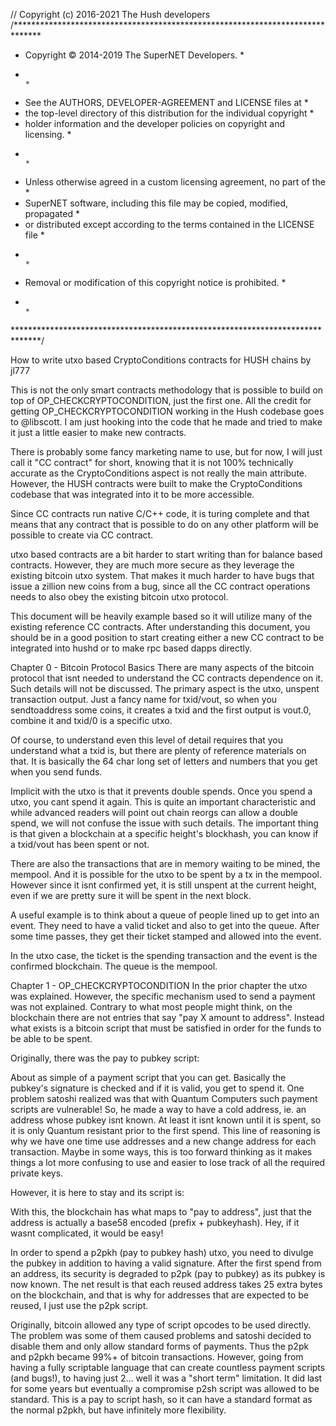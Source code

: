 // Copyright (c) 2016-2021 The Hush developers
/******************************************************************************
 * Copyright © 2014-2019 The SuperNET Developers.                             *
 *                                                                            *
 * See the AUTHORS, DEVELOPER-AGREEMENT and LICENSE files at                  *
 * the top-level directory of this distribution for the individual copyright  *
 * holder information and the developer policies on copyright and licensing.  *
 *                                                                            *
 * Unless otherwise agreed in a custom licensing agreement, no part of the    *
 * SuperNET software, including this file may be copied, modified, propagated *
 * or distributed except according to the terms contained in the LICENSE file *
 *                                                                            *
 * Removal or modification of this copyright notice is prohibited.            *
 *                                                                            *
 ******************************************************************************/

How to write utxo based CryptoConditions contracts for HUSH chains
by jl777

This is not the only smart contracts methodology that is possible to build on top of OP_CHECKCRYPTOCONDITION, just the first one. All the credit for getting OP_CHECKCRYPTOCONDITION working in the Hush codebase goes to @libscott. I am just hooking into the code that he made and tried to make it just a little easier to make new contracts.

There is probably some fancy marketing name to use, but for now, I will just call it "CC contract" for short, knowing that it is not 100% technically accurate as the CryptoConditions aspect is not really the main attribute. However, the HUSH contracts were built to make the CryptoConditions codebase that was integrated into it to be more accessible.

Since CC contracts run native C/C++ code, it is turing complete and that means that any contract that is possible to do on any other platform will be possible to create via CC contract.

utxo based contracts are a bit harder to start writing than for balance based contracts. However, they are much more secure as they leverage the existing bitcoin utxo system. That makes it much harder to have bugs that issue a zillion new coins from a bug, since all the CC contract operations needs to also obey the existing bitcoin utxo protocol.

This document will be heavily example based so it will utilize many of the existing reference CC contracts. After understanding this document, you should be in a good position to start creating either a new CC contract to be integrated into hushd or to make rpc based dapps directly.

Chapter 0 - Bitcoin Protocol Basics
There are many aspects of the bitcoin protocol that isnt needed to understand the CC contracts dependence on it. Such details will not be discussed. The primary aspect is the utxo, unspent transaction output. Just a fancy name for txid/vout, so when you sendtoaddress some coins, it creates a txid and the first output is vout.0, combine it and txid/0 is a specific utxo.

Of course, to understand even this level of detail requires that you understand what a txid is, but there are plenty of reference materials on that. It is basically the 64 char long set of letters and numbers that you get when you send funds.

Implicit with the utxo is that it prevents double spends. Once you spend a utxo, you cant spend it again. This is quite an important characteristic and while advanced readers will point out chain reorgs can allow a double spend, we will not confuse the issue with such details. The important thing is that given a blockchain at a specific height's blockhash, you can know if a txid/vout has been spent or not.

There are also the transactions that are in memory waiting to be mined, the mempool. And it is possible for the utxo to be spent by a tx in the mempool. However since it isnt confirmed yet, it is still unspent at the current height, even if we are pretty sure it will be spent in the next block.

A useful example is to think about a queue of people lined up to get into an event. They need to have a valid ticket and also to get into the queue. After some time passes, they get their ticket stamped and allowed into the event.

In the utxo case, the ticket is the spending transaction and the event is the confirmed blockchain. The queue is the mempool.


Chapter 1 - OP_CHECKCRYPTOCONDITION
In the prior chapter the utxo was explained. However, the specific mechanism used to send a payment was not explained. Contrary to what most people might think, on the blockchain there are not entries that say "pay X amount to address". Instead what exists is a bitcoin script that must be satisfied in order for the funds to be able to be spent.

Originally, there was the pay to pubkey script:
<pubkey> <checksig>

About as simple of a payment script that you can get. Basically the pubkey's signature is checked and if it is valid, you get to spend it. One problem satoshi realized was that with Quantum Computers such payment scripts are vulnerable! So, he made a way to have a cold address, ie. an address whose pubkey isnt known. At least it isnt known until it is spent, so it is only Quantum resistant prior to the first spend. This line of reasoning is why we have one time use addresses and a new change address for each transaction. Maybe in some ways, this is too forward thinking as it makes things a lot more confusing to use and easier to lose track of all the required private keys.

However, it is here to stay and its script is:
<hash the pubkey> <pubkey> <verify hash matches> <checksig>

With this, the blockchain has what maps to "pay to address", just that the address is actually a base58 encoded (prefix + pubkeyhash). Hey, if it wasnt complicated, it would be easy!

In order to spend a p2pkh (pay to pubkey hash) utxo, you need to divulge the pubkey in addition to having a valid signature. After the first spend from an address, its security is degraded to p2pk (pay to pubkey) as its pubkey is now known. The net result is that each reused address takes 25 extra bytes on the blockchain, and that is why for addresses that are expected to be reused, I just use the p2pk script.

Originally, bitcoin allowed any type of script opcodes to be used directly. The problem was some of them caused problems and satoshi decided to disable them and only allow standard forms of payments. Thus the p2pk and p2pkh became 99%+ of bitcoin transactions. However, going from having a fully scriptable language that can create countless payment scripts (and bugs!), to having just 2... well it was a "short term" limitation. It did last for some years but eventually a compromise p2sh script was allowed to be standard. This is a pay to script hash, so it can have a standard format as the normal p2pkh, but have infinitely more flexibility.

<hash the script> <script> <verify hash matches>

Wait, something is wrong! If it was just that, then anybody that found out what the required script (called redeemscript) was, they could just spend it. I forgot to say that the redeemscript is then used to determine if the payment can be spent or not. So you can have a normal p2pk or p2pkh redeemscript inside a p2sh script.

OK, I know that just got really confusing. Let us have a more clear example:

redeemscript <- pay to pubkey
p2sh becomes the hash of the redeem script + the compares

So to spend it, you need to divulge the redeemscript, which in turn requires you to divulge the pubkey. Put it all together and the p2sh mechanism verifies you not only had the correct redeemscript by comparing its hash, but that when the redeemscript is run, it is satisfied. In this case, that the pubkey's signature was valid.

If you are still following, there is some good news! OP_CHECKCRYPTOCONDITION scripts are actually simpler than p2sh scripts in some sense as there isnt this extra level of script inside a scripthash. @libscott implemented the addition of OP_CHECKCRYPTOCONDITION to the set of bitcoin opcodes and what it does is makes sure that a CryptoConditions script is properly signed.

Which gets us to the CryptoConditions specification, which is a monster of a IETF (Internet standards) draft and has hundred(s) of pages of specification. I am sure you are happy to know that you dont really need to know about it much at all! Just know that you can create all sorts of cryptoconditions and its binary encoding can be used in a bitcoin utxo. If the standard CC contracts dont have the power you need, it is always possible to expand on it. So far, most all the CC contracts only need the power of a 1of1 CC script, which is 1 signature combined with custom constraints. The realtime payment channels CC is the only one of the reference CC contracts so far that didnt fit into this model, it needed a 1of2 CC script.

The best part is that all these opcode level things are not needed at all. I just wanted to explain it for those that need to know all the details of everything.

Chapter 2 - CC contract basics
Each CC contract has an eval code, this is just an arbitrary number that is associated with a specific CC contract. The details about a specific CC contract are all determined by the validation logic, that is ultimately what implements a CC contract.

However, unlike the normal bitcoin payments, where it is validated with only information in the transaction, a CC contract has the power to do pretty much anything. It has full access to the blockchain and even the mempool, though using mempool information is inherently more risky and needs to be done carefully or for exclusions, rather than inclusions.

However, this is the CC contract basics chapter, so let us ignore mempool issues and deal with just the basics. Fundamentally there is no structure for OP_CHECKCRYPTOCONDITION serialized scripts, but if you are like me, you want to avoid having to read and understand a 1000 page IETF standard. What we really want to do is have a logical way to make a new contract and have it be able to be coded and debugged in an efficient way.

That means to just follow a known working template and only changing the things where the existing templates are not sufficient, ie. the core differentiator of your CC contract.

In the hush3/src/cc/eval.h file all the eval codes are defined, currently:

#define FOREACH_EVAL(EVAL)             \
EVAL(EVAL_IMPORTPAYOUT, 0xe1)  \
EVAL(EVAL_IMPORTCOIN,   0xe2)  \
EVAL(EVAL_ASSETS,   0xe3)  \
EVAL(EVAL_FAUCET, 0xe4) \
EVAL(EVAL_REWARDS, 0xe5) \
EVAL(EVAL_DICE, 0xe6) \
EVAL(EVAL_FSM, 0xe7) \
EVAL(EVAL_AUCTION, 0xe8) \
EVAL(EVAL_LOTTO, 0xe9) \
EVAL(EVAL_HEIR, 0xea) \
EVAL(EVAL_CHANNELS, 0xeb) \
EVAL(EVAL_ORACLES, 0xec) \
EVAL(EVAL_PRICES, 0xed) \
EVAL(EVAL_PEGS, 0xee) \
EVAL(EVAL_TRIGGERS, 0xef) \
EVAL(EVAL_PAYMENTS, 0xf0) \
EVAL(EVAL_GATEWAYS, 0xf1)

Ultimately, we will probably end up with all 256 eval codes used, for now there is plenty of room. I imagined that similar to my coins repo, we can end up with a much larger than 256 number of CC contracts and you select the 256 that you want active for your blockchain. That does mean any specific chain will be limited to "only" having 256 contracts. Since there seems to be so few actually useful contracts so far, this limit seems to be sufficient. I am told that the evalcode can be of any length, but the current CC contracts assumes it is one byte.

The simplest CC script would be one that requires a signature from a pubkey along with a CC validation. This is the equivalent of the pay to pubkey bitcoin script and is what most of the initial CC contracts use. Only the channels one needed more than this and it will be explained in its chapter.

We end up with CC scripts of the form (evalcode) + (pubkey) + (other stuff), dont worry about the other stuff, it is automatically handled with some handy internal functions. The important thing to note is that each CC contract of this form needs a single pubkey and eval code and from that we get the CC script. Using the standard bitcoin's "hash and make an address from it" method, this means that the same pubkey will generate a different address for each different CC contract!

This is an important point, so I will say it in a different way. In bitcoin there used to be uncompressed pubkeys which had both the right and left half combined, into a giant 64 byte pubkey. But since you can derive one from the other, compressed pubkeys became the standard, that is why you have bitcoin pubkeys of 33 bytes instead of 65 bytes. There is a 02, 03 or 04 prefix, to mean odd or even or big pubkey. This means there are two different pubkeys for each privkey, the compressed and uncompressed. And in fact you can have two different bitcoin protocol addresses that are spendable by the same privkey. If you use some paper wallet generators, you might have noticed this.

CC contracts are like that, where each pubkey gets a different address for each evalcode. It is the same pubkey, just different address due to the actual script having a different evalcode, it ends up with a different hash and thus a different address. Now funds send to a specific CC address is only accessible by that CC contract and must follow the rules of that contract.

I also added another very useful feature where the convention is for each CC contract to have a special address that is known to all, including its private key. Before you panic about publishing the private key, remember that to spend a CC output, you need to properly sign it AND satisfy all the rules. By everyone having the privkey for the CC contract, everybody can do the "properly sign" part, but they still need to follow the rest of the rules.

From a user's perspective, there is the global CC address for a CC contract and some contracts also use the user pubkey's CC address. Having a pair of new addresses for each contract can get a bit confusing at first, but eventually we will get easy to use GUI that will make it all easy to use.


Chapter 3 - CC vins and vouts
You might want to review the bitcoin basics and other materials to refresh about how bitcoin outputs become inputs. It is a bit complicated, but ultimately it is about one specific amount of coins that are spent, once spent it is combined with the other coins that are also spent in that transaction and then various outputs are created.

vin0 + vin1 + vin2 -> vout0 + vout1

That is a 3 input, 2 output transaction. The value from the three inputs are combined and then split into vout0 and vout1, each of the vouts gets a spend script that must be satisfied to be able to be spent. Which means for all three of out vins, all the requirements (as specified in the output that created them) are satisfied.

Yes, I know this is a bit too complicated without a nice chart, so we will hope that a nice chart is added here:

[nice chart goes here]

Out of all the aspects of the CC contracts, the flexibility that different vins and vouts created was the biggest surprise. When I started writing the first of these a month ago, I had no idea the power inherent in the smart utxo contracts. I was just happy to have a way to lock funds and release them upon some specific conditions.

After the assets/tokens CC contract, I realized that it was just a tip of the iceberg. I knew it was Turing complete, but after all these years of restricted bitcoin script, to have the full power of any arbitrary algorithm, it was eye opening. Years of writing blockchain code and having really bad consequences with every bug naturally makes you gun shy about doing aggressive things at the consensus level. And that is the way it should be, if not very careful, some really bad things can and do happen. The foundation of building on top of the existing (well tested and reliable) utxo system is what makes the CC contracts less likely for the monster bugs. That being said, lack of validation can easily allow an improperly coded CC contract to have its funds drained.

The CC contract breaks out of the standard limitations of a bitcoin transaction. Already, what I wrote explains the reason, but it was not obvious even to me at first, so likely you might have missed it too. If you are wondering what on earth I am talking about, THAT is what I am talking about!

To recap, we have now a new standard bitcoin output type called a CC output. Further, there can be up to 256 different types of CC outputs active on any given blockchain. We also know that to spend any output, you need to satisfy its spending script, which in our case is the signature and whatever constraints the CC validation imposes. We also have the convention of a globally shared keypair, which gives us a general CC address that can have funds sent to it, along with a user pubkey specific CC address.

Let us go back to the 3+2 transaction example:

vin0 + vin1 + vin2 -> vout0 + vout1

Given the prior paragraph, try to imagine the possibilities the simple 3+2 transaction can be. Each vin could be a normal vin, from the global contract address, the user's CC address and the vouts can also have this range. Theoretically, there can be 257 * 257 * 257 * 257 * 257 forms of a 3+2 transaction!

In reality, we really dont want that much degrees of freedom as it will ensure a large degree of bugs! So we need to reduce things to a more manageable level where there are at most 3 types for each, and preferably just 1 type. That will make the job of validating it much simpler and simple is better as long as we dont sacrifice the power. We dont.

Ultimately the CC contract is all about how it constrains its inputs, but before it can constrain them, they need to be created as outputs. More about this in the CC validation chapter.

Chapter 4 - CC rpc extensions
Currently, CC contracts need to be integrated at the source level. This limits who is able to create and add new CC contracts, which at first is good, but eventually will be a too strict limitation. The runtime bindings chapter will touch on how to break out of the source based limitation, but there is another key interface level, the RPC.

By convention, each CC contract adds an associated set of rpc calls to the hush-cli. This not only simplifies the creation of the CC contract transactions, it further will allow dapps to be created just via rpc calls. That will require there being enough foundational CC contracts already in place. As we find new usecases that cannot be implemented via rpc, then a new CC contract is made that can handle that (and more) and the power of the rpc level increases. This is a long term process.

The typical rpc calls that are added <CC>address, <CClist>, <CCinfo> return the various special CC addresses, the list of CC contract instances and info about each CC contract instance. Along with an rpc that creates a CC instance and of course the calls to invoke a CC instance.

The role of the rpc calls are to create properly signed rawtransactions that are ready for broadcasting. This then allows using only the rpc calls to not only invoke but to create a specific instance of a CC. The faucet contract is special in that it only has a single instance, so some of these rpc calls are skipped.

So, there is no MUSTHAVE rpc calls, just a sane convention to follow so it fits into the general pattern.

One thing that I forgot to describe was how to create a special CC address and even though this is not really an rpc issue, it is kind of separate from the core CC functions, so I will show how to do it here:

const char *FaucetCCaddr = "R9zHrofhRbub7ER77B7NrVch3A63R39GuC";
const char *FaucetNormaladdr = "RKQV4oYs4rvxAWx1J43VnT73rSTVtUeckk";
char FaucetCChexstr[67] = { "03682b255c40d0cde8faee381a1a50bbb89980ff24539cb8518e294d3a63cefe12" };
uint8_t FaucetCCpriv[32] = { 0xd4, 0x4f, 0xf2, 0x31, 0x71, 0x7d, 0x28, 0x02, 0x4b, 0xc7, 0xdd, 0x71, 0xa0, 0x39, 0xc4, 0xbe, 0x1a, 0xfe, 0xeb, 0xc2, 0x46, 0xda, 0x76, 0xf8, 0x07, 0x53, 0x3d, 0x96, 0xb4, 0xca, 0xa0, 0xe9 };

Above are the specifics for the faucet CC, but each one has the equivalent in CCcustom.cpp. At the bottom of the file is a big switch statement where these values are copied into an in memory data structure for each CC type. This allows all the CC codebase to access these special addresses in a standard way.

In order to get the above values, follow these steps:
A. use getnewaddress to get a new address and put that in the <CC>Normaladdr = ""; line
B. use validateaddress <newaddress from A> to get the pubkey, which is put into the <CC>hexstr[67] = ""; line
C. stop the daemon and start with -pubkey=<pubkey from B> and do a <CC>address rpc call. In the console you will get a printout of the hex for the privkey, assuming the if ( 0 ) in Myprivkey() is enabled (CCutils.cpp)
D. update the CCaddress and privkey and dont forget to change the -pubkey= parameter

The first rpc command to add is <CC>address and to do that, add a line to rpcserver.h and update the commands array in rpcserver.cpp

In the rpcwallet.cpp file you will find the actual rpc functions, find one of the <CC>address ones, copy paste, change the eval code to your eval code and customize the function. Oh, and dont forget to add an entry into eval.h

Now you have made your own CC contract, but it wont link as you still need to implement the actual functions of it. This will be covered in the following chapters.


Chapter 5 - CC validation
CC validation is what its all about, not the "hokey pokey"!

Each CC must have its own validation function and when the blockchain is validating a transaction, it will call the CC validation code. It is totally up to the CC validation whether to validate it or not.

Any set of rules that you can think of and implement can be part of the validation. Make sure that there is no ambiguity! Make sure that all transactions that should be rejected are in fact rejected.

Also, make sure any rpc calls that create a CC transaction dont create anything that doesnt validate.

Really, that is all that needs to be said about validation that is generic, as it is just a concept and gets a dedicated function to determine if a transaction is valid or not.

For most of the initial CC contracts, I made a function code for various functions of the CC contract and add that along with the creation txid. That enables the validation of the transactions much easier, as the required data is right there in the opreturn.

You do need to be careful not to cause a deadlock as the CC validation code is called while already locked in the main loop of the bitcoin protocol. As long as the provided CC contracts are used as models, you should keep out of deadlock troubles.


Chapter 6 - faucet example
Finally, we are ready for the first actual example of a CC contract. The faucet. This is a very simple contract and it ran into some interesting bugs in the first incarnation.

The code in hush3/src/cc/faucet.cpp is the ultimate documentation for it with all the details, so I will just address the conceptual issues here.

The idea is that people send funds to the faucet by locking it in faucet's global CC address and anybody is allowed to create a faucetget transaction that spends it.

There are only 7 functions in faucet.cpp, a bit over 200 lines including comments. The first three are for validation, the last four for the rpc calls to use.

int64_t IsFaucetvout(struct CCcontract_info *cp,const CTransaction& tx,int32_t v)

bool FaucetExactAmounts(struct CCcontract_info *cp,Eval* eval,const CTransaction &tx,int32_t minage,uint64_t txfee)

bool FaucetValidate(struct CCcontract_info *cp,Eval* eval,const CTransaction &tx)

int64_t AddFaucetInputs(struct CCcontract_infoCC_info *cp,CMutableTransaction &mtx,CPubKey pk,int64_t total,int32_t maxinputs)

std::string FaucetGet(uint64_t txfee)

std::string FaucetFund(uint64_t txfee,int64_t funds)

UniValue FaucetInfo()

Functions in rpcwallet implement:

faucetaddress fully implemented in rpcwallet.cpp
faucetfund calls FaucetFund
faucetget calls FaucetGet
faucetinfo calls FaucetInfo

Now you might not be a programmer, but I hope you are able to understand the above sequence. user types in a cli call, hush-cli processes it by calling the rpc function, which in turn calls the function inside faucet.cpp

No magic, just simple conversion of a user command line call that runs code inside the hushd. Both the faucetfund and faucetget create properly signed rawtransaction that is ready to be broadcast to the network using the standard sendrawtransaction rpc. It doesnt automatically do this to allow the GUI to have a confirmation step with all the details before doing an irrevocable CC contract transaction.

faucetfund allows anybody to add funds to the faucet
faucetget allows anybody to get 0.1 coins from the faucet as long as they dont violate the rules.

And we come to what it is all about. The rules of the faucet. Initially it was much less strict and that allowed it to be drained slowly, but automatically and it prevented most from being able to use the faucet.

To make it much harder to leech, it was made so each faucetget returned only 0.1 coins (down from 1.0) so it was worth 90% less. It was also made so that it had to be to a fresh address with less than 3 transactions. Finally each txid was constrained to start and end with 00! This is a cool trick to force usage of precious CPU time (20 to 60 seconds depending on system) to generate a valid txid. Like PoW mining for the txid and I expect other CC contracts to use a similar mechanism if they want to rate limit usage.

Combined, it became such a pain to get 0.1 coins, the faucet leeching problem was solved. It might not seem like too much trouble to change an address to get another 0.1 coins, but the way things are setup you need to launch the hushd -pubkey=<your pubkey> to change the pubkey that is active for a node. That means to change the pubkey being used, the hushd needs to be restarted and this creates a lot of issues for any automation trying to do this. Combined with the PoW required, only when 0.1 coins becomes worth a significant effort will faucet leeching return. In that case, the PoW requirement can be increased and coin amount decreased, likely with a faucet2 CC contract as I dont expect many such variations to be needed.

Chapter 7 - rewards example
The next CC contract in complexity is the rewards CC contract. This is designed to capture what most people like about masternodes, without anything else, ie. the rewards!

The idea is to allow people to lock funds for some amount of time and get an extra reward. We also want to support having more than one rewards plan at a time and to allow customization of plan details. One twist that makes it a bit unexpected is that anybody should be able to unlock the funds that were locked, as long as it ends up in the locking address. The reason for this is that SPV servers want to be supported and while locking can be done via normal sendrawtransaction, it requires a native node to do the unlocking. By allowing anybody to be able to unlock, then there can be a special node that unlocks all locked funds when they are ready. This way, from the user's point of view, they lock the funds and after it is matured, it reappears in their wallet.

The above requirements leads us to using the global CC address for the rewards contract to lock the funds in. That allows anybody to properly sign the unlock, but of course that is not enough, we need to make sure they are following all the unlock requirements. Primarily that the funds go back to the locking address.

The four aspects of the rewards plan that are customizable are:
APR, minseconds, maxseconds, mindeposit

This allows each plan to set a different APR (up to 25%, anything above is becoming silly), the minimum time funds must be locked, the maximum time they are earning rewards and the minimum that can be deposited.

So the tx that creates the rewards plan will have these attributes and it is put into the OP_RETURN data. All the other calls will reference the plan creation txid and inherit these parameters from the creation tx. This means it is an important validation to do, to make sure the funding txid is a valid funding txid.

Since it is possible that the initial funding will be used up, there needs to be a way for more funding to be added to the rewards plan.

Having multiple possible rewards plans means it is useful to have rpc calls to get information about them. Hence: rewardslist returns the list of rewards creation txids and rewardsinfo <txid> returns the details about a specific rewards plan.

A locking transaction sends funds to the rewards CC address, along with a normal (small) tx to the address that the unlock should go to. This allows the validation of the proper unlocking. Also, it is important to make sure only locking transactions are able to be unlocked. Additionally, the minimum time needs to elapse before unlocking is allowed.

All of these things are done in rewards.cpp, with the validation code being about 200 lines and a total of 700 lines or so. Bigger than faucet, but most of the code is the non-consensus code to create the proper transactions. In order to simplify the validation, specific vin and vout positions are designated to have specific required values:

createfunding
vins.*: normal inputs
vout.0: CC vout for funding
vout.1: normal marker vout for easy searching
vout.2: normal change
vout.n-1: opreturn 'F' sbits APR minseconds maxseconds mindeposit

addfunding
vins.*: normal inputs
vout.0: CC vout for funding
vout.1: normal change
vout.n-1: opreturn 'A' sbits fundingtxid

lock
vins.*: normal inputs
vout.0: CC vout for locked funds
vout.1: normal output to unlock address
vout.2: change
vout.n-1: opreturn 'L' sbits fundingtxid

unlock
vin.0: locked funds CC vout.0 from lock
vin.1+: funding CC vout.0 from 'F' and 'A' and 'U'
vout.0: funding CC change
vout.1: normal output to unlock address
vout.n-1: opreturn 'U' sbits fundingtxid

It is recommended to create such a vin/vout allocation for each CC contract to make sure that the rpc calls that create the transaction and the validation code have a specific set of constraints that can be checked for.

Chapter 8 - assets example
In some respects the assets CC is the most complex, it was actually the first one that I coded. It is however using a simple model, even for the DEX functions, so while it is quite involved, it does not have the challenge/response complexity of dice.

There are two major aspects to creating tokens. First is to create and track it, down to every specific satoshi. The second is solving how to implement DEX functions of trading assets.

The model used is "colored coins". This means that the token creating txid issues the assets as denoted by all the satoshis, so locking 1 COIN issues 100 million tokens. This multiplication will allow creation of plenty of assets. We want to preserve all the tokens created across all allowed operations. The way this is achieved is that all operations attaches the token creation txid in its OP_RETURN, along with the specified operation.

Ownership of tokens are represented by the colored satoshis in the CC address for the user's pubkey. This allows using the standard utxo system to automatically track ownership of the tokens. This automatic inheritance is one of the big advantages of utxo CC contracts that compensates for the slightly more work needed to implement a CC contract.

So now we have the standard CC addresss, list and info commands that provide the CC addresses, list of all tokens and info on specific tokens and the ability to create and transfer tokens. Any amount of tokens can be created from 1 to very large numbers and using standard addressbalance, addressutxo type of commands, the details of all assets owned can be determined for a specific pubkey.

Now we can solve the DEX part of the tokenization, which turns out to be much simpler than initially imagined. We start with bidding for a specific token. Funds for the bid are locked into the global CC address, along with the desired token and price. This creates a bid utxo that is able to be listed via an orderbook rpc call. To fill the bid, a specific bid utxo is spent with the appropriate number of assets and change and updated price for the unfilled amount. if the entire amount is filled, then it wont appear in the orderbook anymore.

asks work by locking assets along with the required price. Partial fills can be supported and the rpc calls can mask the utxo-ness of the funds/assets needed by automatically gathering the required amount of funds to fill the specific amount.

With calls to cancel the pending bid or ask, we get a complete set of rpc calls that can support a COIN-centric DEX.

In the future, it is expected that a token swap rpc can be supported to allow directly swapping one token for another, but at first it is expected that there wont be sufficient volumes for such token to token swaps, so it was left out of the initial implementation.

With just these rpc calls and associated validation, we get the ability to issue tokens and trade them on a DEX!

create
vin.0: normal input
vout.0: issuance assetoshis to CC
vout.1: tag sent to normal address of AssetsCCaddress
vout.2: normal output for change (if any)
vout.n-1: opreturn [EVAL_ASSETS] ['c'] [origpubkey] "<assetname>" "<description>"

transfer
vin.0: normal input
vin.1 .. vin.n-1: valid CC outputs
vout.0 to n-2: assetoshis output to CC
vout.n-2: normal output for change (if any)
vout.n-1: opreturn [EVAL_ASSETS] ['t'] [assetid]

buyoffer:
vins.*: normal inputs (bid + change)
vout.0: amount of bid to unspendable
vout.1: normal output for change (if any)
vout.n-1: opreturn [EVAL_ASSETS] ['b'] [assetid] [amount of asset required] [origpubkey]

cancelbuy:
vin.0: normal input
vin.1: unspendable.(vout.0 from buyoffer) buyTx.vout[0]
vout.0: vin.1 value to original pubkey buyTx.vout[0].nValue -> [origpubkey]
vout.1: normal output for change (if any)
vout.n-1: opreturn [EVAL_ASSETS] ['o'] [assetid]

fillbuy:
vin.0: normal input
vin.1: unspendable.(vout.0 from buyoffer) buyTx.vout[0]
vin.2+: valid CC output satisfies buyoffer (*tx.vin[2])->nValue
vout.0: remaining amount of bid to unspendable
vout.1: vin.1 value to signer of vin.2
vout.2: vin.2 assetoshis to original pubkey
vout.3: CC output for assetoshis change (if any)
vout.4: normal output for change (if any)
vout.n-1: opreturn [EVAL_ASSETS] ['B'] [assetid] [remaining asset required] [origpubkey]

selloffer:
vin.0: normal input
vin.1+: valid CC output for sale
vout.0: vin.1 assetoshis output to CC to unspendable
vout.1: CC output for change (if any)
vout.2: normal output for change (if any)
vout.n-1: opreturn [EVAL_ASSETS] ['s'] [assetid] [amount of native coin required] [origpubkey]

cancel:
vin.0: normal input
vin.1: unspendable.(vout.0 from exchange or selloffer) sellTx/exchangeTx.vout[0] inputTx
vout.0: vin.1 assetoshis to original pubkey CC sellTx/exchangeTx.vout[0].nValue -> [origpubkey]
vout.1: normal output for change (if any)
vout.n-1: opreturn [EVAL_ASSETS] ['x'] [assetid]

fillsell:
vin.0: normal input
vin.1: unspendable.(vout.0 assetoshis from selloffer) sellTx.vout[0]
vin.2+: normal output that satisfies selloffer (*tx.vin[2])->nValue
vout.0: remaining assetoshis -> unspendable
vout.1: vin.1 assetoshis to signer of vin.2 sellTx.vout[0].nValue -> any
vout.2: vin.2 value to original pubkey [origpubkey]
vout.3: CC asset for change (if any)
vout.4: CC asset2 for change (if any) 'E' only
vout.5: normal output for change (if any)
vout.n-1: opreturn [EVAL_ASSETS] ['S'] [assetid] [amount of coin still required] [origpubkey]

Chapter 9 - dice example
The dice CC contract is actually more complex in the sequences required than the assets/tokens CC. The reason is the need for realtime response by the dealer node, but also having a way to resolve bets if the dealer node is not online. The dice CC contract shows how to build in such a challenge/response mechanism, which likely will be very useful for many other realtime interactive CC contracts.

First, let us describe the issues that the dice CC contract needs to solve. Foremost is that it needs to be random and fair. It should also have realtime response and a fallback timeout in case the realtime response doesnt happen. As with the rewards CC contract, multiple dice plans are supported. Each plan can be customized as to the following:  minbet, maxbet, maxodds, timeoutblocks

This allows each plan to control the risk exposure and also advertises to everyone when dicebets expire and a timeout win can be claimed. In event the dealer node does not process a dicebet in time, in order to prevent dealer nodes from simply not responding to dicebets that they lose, a timeout must go to the dicebet player. A short timeframe means that the dealer would need to be running multiple redundant nodes to make sure they can respond in time. If the timeout is set to long, then many players would prefer to use a different dice plan with a shorter timeout.

Now to describe how to ensure a proper random number that is fair. The method chosen was for the dealer node to create transactions with hash of their entropy in the OP_RETURN. Then the dicebet player would select a specific entropy tx and include their (unhashed) entropy to their OP_RETURN. This allows the dealer node to immediately determine if the dicebet won or lost. If the dicebet included the hash of the bettor entropy, then another step would be needed. However, doing so would allow some timeouts to end with a refund, rather than an automatic win for the dicebet player.

One additional technique used to keep all required data on the blockchain is the dealer entropy value calculation. The vin0 txid is used as one of the privkeys to calculate a shared secret and then hashed to remove links to the original privkey. This method allows recreating the dealer's entropy value (by the dealer node) given the blockchain itself, which means there is no need for any local storage.

This allows the dealer node to recreate the unhashed entropy value used and so when the dicebet transaction is seen (in the mempool!), the dealer node can immediately determine if it is a winner or a loser. This is done by creating a dealer hash vs. a bettor hash via:

dealer hash: SHA256(dealer entropy + bettor entropy)
bettor hash: SHA256(bettor entropy + dealer entropy)

The same values are used, but in different order. The resulting hashes are compared arithmetically for 1:1 bets and the standard industry use is used for the higher odds: https://dicesites.com/provably-fair

The dealer creates a dice plan and then also needs to create entropy transactions. Each win or loss that creates change also creates entropy transactions by the dealer, but timeout transactions wont as it needs to be created by the dealer node to prevent cheating. The dealer tx are locked into the global dice CC address, as is the dicebet transaction, which selects a specific entropy tx to "roll" against. Then the dicefinish process by the dealer will spend the dicebet outputs either all to itself for a loss, or the winning amount to th dice bettor's address. For dicebets that are not dicefinish'ed by the dealer, anybody is able to do a timeout completion.

createfunding:
vins.*: normal inputs
vout.0: CC vout for funding
vout.1: owner vout
vout.2: dice marker address vout for easy searching
vout.3: normal change
vout.n-1: opreturn 'F' sbits minbet maxbet maxodds timeoutblocks

addfunding (entropy):
vins.*: normal inputs
vout.0: CC vout for locked entropy funds
vout.1: tag to owner address for entropy funds
vout.2: normal change
vout.n-1: opreturn 'E' sbits fundingtxid hentropy

bet:
vin.0: entropy txid from house (must validate vin0 of 'E')
vins.1+: normal inputs
vout.0: CC vout for locked entropy
vout.1: CC vout for locked bet
vout.2: tag for bettor's address (txfee + odds)
vout.3: change
vout.n-1: opreturn 'B' sbits fundingtxid entropy

loser:
vin.0: normal input
vin.1: betTx CC vout.0 entropy from bet
vin.2: betTx CC vout.1 bet amount from bet
vin.3+: funding CC vout.0 from 'F', 'E', 'W', 'L' or 'T'
vout.0: funding CC to entropy owner
vout.1: tag to owner address for entropy funds
vout.2: change to fundingpk
vout.n-1: opreturn 'L' sbits fundingtxid hentropy proof

winner:
same as loser, but vout.2 is winnings
vout.3: change to fundingpk
vout.n-1: opreturn 'W' sbits fundingtxid hentropy proof

timeout:
same as winner, just without hentropy or proof

WARNING: there is an attack vector that precludes betting any large amounts, it goes as follows:
1. do dicebet to get the house entropy revealed
2. calculate bettor entropy that would win against the house entropy
3. reorg the chain and make a big bet using the winning entropy calculated in 2.

In order to mitigate this, the disclosure of the house entropy needs to be delayed beyond a reasonable reorg depth (notarization). It is recommended for production dice game with significant amounts of money to use such a delayed disclosure method.


Chapter 10 - channels example
It might be hard to believe, but channels CC implements an instant payment mechanism that is secured by dPoW in a way that is backward compatible with the existing wallets, explorers, etc. and channels CC does not require both nodes to be online. Its usecases are all the usecases for Lightning Network, it is just more secure, less expensive and backward compatible! The one aspect which some might consider a downside (and others another benefit) is that all payments are onchain. This means it would increase blockchain size, but the idea is for channels CC to be used on blockchains with relatively lower value coins, so a txfee of 0.0001 is not anything significant.

Warning: very confusing blockchain reorganization issues described below. Will be confusing to most people

From a distance, the blockchain is a chain of blocks. One block after the next, each referencing all the prior blocks. Each block containing a group of transactions. Prior to getting into a block, the transactions are broadcast to the network and if it is valid, it enters the memory pool. Each miner then constructs a valid block from these memory pool transactions and when a transaction gets mined (confirmed), it is removed from the memory pool.

That is the simple version!

The reality is quite a bit more complex, but the critical aspect is that the blockchain can (and is) reorganized as part of the expected protocol. This can happen even when there is no 51% attack happening and it is important to understand this process in detail, so here goes.

What happens if two miners find a valid block at the same time? In this case the "same time" means within the time it takes for a block to propagate to the network. When a miner finds a new block, it is broadcast to the network and nodes update and start waiting for the next block. When there are two different (and valid) blocks propagating at the same time, some nodes update with one of the blocks and some the other, lets call it blockA and blockB. Now the nodes will know about both blockA and blockB, but some will consider blockA to be the chaintip and others will consider blockB to be the chaintip.

This is where it gets confusing. Which is the correct chaintip (latest block?). It turns out that both blockA and blockB are valid at this moment in time. So there are actuall two blockchains. We have what is called a small fork! Now dont worry, the protocol will help us converge to a single chain, but in order to do that, we need the next block.

Some miners will be mining from blockA and others from blockB. In most all cases, when the next block is found, it wont be at the "same time" again. So we will end up with a chain that is blockA+blockA2 or blockB+blockB2. Here comes the small reorg! Let's assuming blockA2 was found before blockB2, so that means all nodes that had blockB as the chaintip now see a longer chain blockA+blockA2, which trumps blockB. When that happens, it reorgs the chain so it is on blockA+blockA2. To do this properly, all the transactions that were in blockB are put back into the mempool and blockA is added, then blockA2.

Of course, when blockB2 arrives, the nodes see it but blockB+blockB2 is the same length as blockA+blockA2, so no reorg happens. Since we postulated that blockAs arrived "before" blockB2, that means all nodes are on the same chaintip, including all the miners and the next block found would be blockA3, without any complications.

Believe it or not, this sort of thing is happening all the time, one all blockchains. The chaintip is a volatile thing and that is why more than one confirmation is needed to avoid the small reorgs invalidating blockhash. However, it is possible for more than just the blockhash to change. When the reorg happens, all the transactions in the block are put back into the mempool and then the new blocks are processed in order. So what happens if one of the inputs to a transaction that happened in blockB, gets spent in blockA2? Based on random utxo allocation by wallets this is not impossible if an address has a lot of activity, but if it is part of a 51% attack, then this remote chance of an utxo being spent becomes a certainity! In fact, that is what a 51% attack is.

The attack can go much deeper than just one block. For chains that use the longest chain rule, it can go quite deep indeed. So as all the reorged transactions are put back into the mempool, we feel good that it will get confirmed again. Unfortunately, there is no enforcement of a miner needing to mine any specific transaction in the mempool. And the 51% attacker is intent on mining the transaction that spends an already spent utxo in the reorganized chain. it is called a double spend, but in the reorganized chain, it is spent only once. So it is a bit of a misnomer.

The important thing to understand is that if any transaction has inputs that are signed by a node, it is possible when the chain reorganizes for that transaction to become invalid. This is why dPoW is important as it doesnt strictly use the longest chain rule, but rather the longest notarized chain rule. Once a block is notarized, then it will refuse to reorganize that block (or any block before). So the risk is still there, but only until a notarization. Please see more detailed information about dPoW <here>.

Given the above, if you are wondering how can it be possible to have a mempool payment be secured by dPoW. Since it is explained how the reorgs can make valid transactions disappear, it seems unlikely any such solution is possible. However, the CC is very powerful and it can make unlikely things possible.

The following describes how.

We know that any payment that is utxo based can be invalidated via 51% attack, or even an unlikely but not impossible random utxo allocation from a busy wallet. Which means the payment cant be via a utxo. Since the CC system is utxo based, you might think that it means CC cant solve this. However, CC is very powerful and can implement payments that are not utxo based. But before this non-utxo payment method is explained, first we need to solve the mechanics of payment.

At a high level, we want to lock funds into a channel, have this lock notarized so it cant be reorganized. Then payments can unlock funds. Additionally, if we are restricting the payment to just one destination, we also need a way for the sender to reclaim the unused funds. So there needs a way for a close channel notification, which when notarized allows the sender to reclaim all funds. After the channel close is notarized, then the only action possible should be a reclaim of sender funds.

We need to assume that any payment, channel close, reclaim can be reorganized until it is notarized so great care needs to be made that a payment that is made will always be valid. With some allowances for blocks after a channelclose is notarized, we can protect the payments using the logic of "stop accepting payments after a channelclose is seen". It might be that a full notarization of wait time after the channelclose is notarized is needed to provide sufficient time for all the payments to be reprocessed.

Now we can finally describe the requirements for the CC. The locked funds need to be able to be spent by either the sender or receiver, the former only after sufficient time after a channelclose and the latter only after a payment is seen (not just confirmed, but just seeing it should be enough). The protection from reorgs is that the payment itself reveals a secret that is needed for the payment and only the secret would be needed, so it wont matter what utxo is used. To lock funds into a CC address that can handle this we need a 1of2 CC address, which can accept a signature from either of two pubkeys. The additional CC constraints would be enforced to make sure payments are made until the channel is closed.

A hashchain has the nice property of being able to encode a lot of secrets with a single hash. You can hash the hash, over and over and the final hash is the public value. By revealing the next to last hash, it can be verified that it hashes to the final hash. There is a restriction that a hashchain needs to be of reasonable maximum depth, say 1000. That means each iteration of the hashchain that is revealed is worth 1/1000th the total channelfunds. In fact, if the 500th hash value is revealed, half the channelfunds are released. this allows 1/1000th resolution that can be released with a single hash value.

Now we can make the payment based on the hashvalue revealed at a specified depth before the prior released hashchain value. Both the sender and receiver can make a payment to the destination by attaching a hashchain secret. This means even if the sender's payment is reorganized, if the destination has the revealed secret, a replacement payment can be made that is valid. If the destination account isnt monitoring the blockchain, then it wont see the revealed secret, but in this case there shouldnt be value released for the payments that are reorganized. So it would be a case of no harm, no foul. In any event, all the payments end up verifiable on the blockchain to provide verifiability.

Payments at the speed of the mempool, protected by dPoW!

RPC calls
channelsopen:
 Used to open channel between two pub keys (sender and receiver). Parameters: destination_pubkey, total_number_of_payments, payment_denomination.
 Example - channelsopen 03a8fe537de2ace0d9c210b0ff945085c9192c9abf56ea22f22ce7998f289bb7bb 10 10000000
channelspayment:
 Sending payment to receiver. Condition is that the channel open tx is confirmed/notarised. Parameters: open_tx_id, payment_amount, [secret] (optional, used when receiver needs to make a payment which secret has already been revealed by sender).
 Example - channelspayment b9c141facc8cb71306d0de8e525b3de1450e93e17fc8799c8fda5ed52fd14440 20000000
channelsclose:
 Marking channel as closed. This RPC only creates a tx which says that the channel is closed and will be used in refund RPC to withdraw funds from closed channel. This also notifies receiver that channel fund could be withdrawn, but the payment RPC is still available until all funds are withdrawn. Parameters: open_tx_id.
 Example - channelsclose b9c141facc8cb71306d0de8e525b3de1450e93e17fc8799c8fda5ed52fd14440
channelsrefund:
 Withdrawing funds back to senders address. Refund can be issued only when channel close tx is confirmed/notarised. Parameters: open_tx_id, close_tx_id
 Example - channelsrefund b9c141facc8cb71306d0de8e525b3de1450e93e17fc8799c8fda5ed52fd14440 bb0ea34f846247642684c7c541c435b06ee79e47893640e5d2e51023841677fd
channelsinfo:
 Getting info about channels in which the issuer is involved, either as sender or receiver. Call without parameters give the list of available channels.  Parameters: [open_tx_id] (optional - used to get info about specific channel)

VIN/VOUT allocation
Open:
 vin.0: normal input
 vout.0: CC vout for channel funding on CC1of2 pubkey
 vout.1: CC vout marker to senders pubKey
 vout.2: CC vout marker to receiver pubkey
 vout.n-2: normal change
 vout.n-1: opreturn - 'O' zerotxid senderspubkey receiverspubkey totalnumberofpayments paymentamount hashchain

Payment
 vin.0: normal input
 vin.1: CC input from channel funding
 vin.2: CC input from src marker
 vout.0: CC vout change to channel funding on CC1of2 pubkey
 vout.1: CC vout marker to senders pubKey
 vout.2: CC vout marker to receiver pubkey
 vout.3: normal output of payment amount to receiver pubkey
 vout.n-2: normal change
 vout.n-1: opreturn - 'P' opentxid senderspubkey receiverspubkey depth numpayments secret

Close:
 vin.0: normal input
 vin.1: CC input from channel funding
 vin.2: CC input from src marker
 vout.0: CC vout for channel funding
 vout.1: CC vout marker to senders pubKey
 vout.2: CC vout marker to receiver pubkey
 vout.n-2: normal change
 vout.n-1: opreturn - 'C' opentxid senderspubkey receiverspubkey 0 0 0

Refund:
 vin.0: normal input
 vin.1: CC input from channel funding
 vin.2: CC input from src marker
 vout.0: CC vout marker to senders pubKey
 vout.1: CC vout marker to receiver pubKey
 vout.2: normal output of CC input to senders pubkey
 vout.n-2: normal change
 vout.n-1: opreturn - 'R' opentxid senderspubkey receiverspubkey numpayments payment closetxid

Chapter 11 - oracles example
Oracles CC is an example where it ended up being simpler than I first expected, but at the same time a lot more powerful. It is one of the smaller CC, but it enables creation of an arbitrary number of data markets, in a performant way.

In order to gain the performance, some clever usage of special addresses was needed. It was a bit tricky to generate a special address to keep track of the latest data.

Let's back up to the beginning. Just what is an oracle? In this context it is something that puts data that is not on the blockchain, onto the blockchain. Since everything other than the transactions and blocks are not in the blockchain, there is a very large universe of data that can be oracle-ized. It can be literally anything, from the obvious like prices to specific results relative to an arbitrary description.

The most difficult issue about oracles is that they need to be trusted to various degree to provide accurate and timely data. The danger is that if a trusted node is used to write data to the blockchain, it creates a trust point and a single point of attack. Ultimately there is nothing that can ensure only valid data is written to the blockchain, so what is done is to reinforce good behavior via pay per datapoint. However, for critical data, higher level processing is needed that combines multiple data providers into a validated signal.

At the oracles CC level, it is enough that there is financial incentive to provide good data. Also it is needed to allow multiple vendors for each data that is required and to enable efficient ways to update and query the data.

The following are the rpc calls:
oraclescreate name description format
oracleslist
oraclesinfo oracletxid
oraclesregister oracletxid datafee
oraclessubscribe oracletxid publisher amount
oraclesdata oracletxid hexstr
oraclessamples oracletxid batonutxo num

The first step is to create a specific data description with oraclescreate, which also defines the format of the binary data. This creates an oracletxid, which is used in the other rpc calls. name and description are just arbitrary strings, with name preferably being a short name used to access the data. The format is a string comprised of a single character per data element:

's' -> <256 char string
'S' -> <65536 char string
'd' -> <256 binary data
'D' -> <65536 binary data
'c' -> 1 byte signed little endian number, 'C' unsigned
't' -> 2 byte signed little endian number, 'T' unsigned
'i' -> 4 byte signed little endian number, 'I' unsigned
'l' -> 8 byte signed little endian number, 'L' unsigned
'h' -> 32 byte hash

For example, if the datapoint is comprised of a 4byte timestamp and an 8byte number the format string would be: "IL"

oracleslist displays a list of all the oraclestxid and oraclesinfo displays information about the specific oracletxid. Each oracletxid deterministically generates a marker address and a small amount is sent to that address to mark a transaction's relation to the oracltxid.

{
"result": "success",
"txid": "4895f631316a649e216153aee7a574bd281686265dc4e8d37597f72353facac3",
"name": "BTCUSD",
"description": "coindeskpricedata",
"format": "L",
"marker": "RVqJCSrdBm1gYJZS1h7dgtHioA5TEYzNRk",
"registered": [
{
"publisher": "02ebc786cb83de8dc3922ab83c21f3f8a2f3216940c3bf9da43ce39e2a3a882c92",
"baton": "RKY4zmHJZ5mNtf6tfKE5VMsKoV71Euej3i",
"batontxid": "4de10b01242ce1a5e29d5fbb03098b4519976879e05ad0458ef7174ed9127f18",
"lifetime": "1.50000000",
"funds": "0.01000000",
"datafee": "0.01000000"
}
]
}

A data publisher needs to register a datafee and their pubkey for a specific oracletxid. datafee needs to be at least as big as a txfee. Using oraclesregister the current datafee can be updated so a publisher can adapt to market conditions. Once registered, subscribers can prepay for some number of datapoints to a specific publisher using the oraclessubscribe rpc. At first, it is likely that the publisher would pay themselves to enable the posting of initial data points so the potential subscribers can evaluate the quality and consistency of the data.

The one final rpc is oraclessamples, which returns the most recent samples of data from a specific publisher. In order to have a performant solution to track all the potential data streams from all the publishers for all the oracletxid, a baton utxo is used. This is an output sent to a specific address and expected to have just a single utxo at any given time to allow for direct lookup. oraclessamples requires a starting txid to use and with each datapoint having the prior batontxid, there is a reverse linked list to traverse the most recent data.

In order to implement this, the following vin/vout contraints are used:

create:
vins.*: normal inputs
vout.0: txfee tag to oracle normal address
vout.1: change, if any
vout.n-1: opreturn with name and description and format for data

register:
vins.*: normal inputs
vout.0: txfee tag to normal marker address
vout.1: baton CC utxo
vout.2: change, if any
vout.n-1: opreturn with oracletxid, pubkey and price per data point

subscribe:
vins.*: normal inputs
vout.0: subscription fee to publishers CC address
vout.1: change, if any
vout.n-1: opreturn with oracletxid, registered provider's pubkey, amount

data:
vin.0: normal input
vin.1: baton CC utxo (most of the time)
vin.2+: subscription or data vout.0
vout.0: change to publishers CC address
vout.1: baton CC utxo
vout.2: payment for dataprovider
vout.3: change, if any
vout.n-1: opreturn with oracletxid, prevbatontxid and data in proper format

The oraclesdata transaction is the most complex as it needs to find and spend the baton utxo, use the correct datafee and spend funds from the locked subscription funds. With the above, the oracles CC is complete and allows the creations of massively parallel data streams from multiple vendors that uses free market feedback via payments, ie. poorly performing providers wont get renewals.

I expect that at first, the data providers will just be dapp developers deploying a working system including the required data, but its structure allows open market competition. Of course, specific dapps could restrict themselves to using only publishers from a allowlist of pubkeys. The potential usecases for oracles CC is quite varied and limited only by the imagination.

Chapter 12 - limitless possibilities
As can be seen, CC contracts can do a wide range of things and since they are Turing complete, we know that this is true. However, what is more important is the added security gained from using a utxo based system. While in some ways it is more complex to have to deal with utxo, as can be seen by the above examples, it is either solved and made invisible at the rpc level, or actually used as part of the solution.

Being utxo based, automatically builds in a rate limit to how many tx per block a specific CC contract can do. The state advancing by one transaction at a time is another means that rate limits. Since more utxo can be made available to increase capacity, it actually offers a way for managing load.

I believe I have made one of the first operational utxo smart contracts, CC or otherwise and hope that there will be many more developers joining forces to create more foundational CC contracts. Feel free to contact me for feedback on the type of CC contract you want to make. I have not documented all my notes and it could well be I already sort of know how to implement what your want your CC contract to do. Just only so many I can actually make time to code and debug.

Our testing cycle went a lot faster than expected as the bugs found were few and far between. Considering the scope of the assets CC and the realtime response aspects of dice CC, this was quite unexpected. I can only attribute it to the fact that CC validation is just the final validation on top of all the standard bitcoin protocol validations. Not having to worry about double spends is sure a nice luxury, though dont get too complacent about chain rewrites! It is possible to wait for information to be divulged and then reorg the chain to take advantage of this knowledge in a chain which is rewound.

Yes, blockchains are complicated.

Chapter 13 - different languages
The current codebase is integrated into the hushd codebase, which is C/C++. However, it is possible to use different languages and integrate into the C/C++ as zcash has shown by using the rust language for some parts of the zcashd.

I think any language that is compiled and can create a linkable library while being able to call and be called by C/C++ functions can be used. If you are able to make such a language binding for a simple CC contract like faucet, this will be good for a 777 HUSH bounty. Of course, you need to be the first to submit a properly working pull request.


Chapter 14 - runtime bindings
Once build time linking works, then it is one step away from being able to do runtime linking, ie. dynamically linked libraries. There will be some work required to prevent duplication of eval codes and making sure it is a valid version of the CC contract plugin, but these are issues that have been solved before and I dont see any reason they cant be solved for CC contracts.

This would open up the door for quite an interesting ecosystem of CC plugins that blockchains can subscribe to.

Chapter 15 - rpc based dapps
Ultimately, I expect there to be so many new rpc calls (one set from each CC contract), that virtually any dapp can be made with rpc calls. We are just at the beginning now, but it is just a matter of time when we get there.

For now, we just need to keep listening to what the market wants as far as dapps go. Then make a new CC contract that enables doing as many of those as possible.

Repeat...

Imagine the scope that will exist after a year or two of continuous new CC contracts being created, along with all the rpc based dapps. I have seen some automatic GUI generators and it could be that for most cases, there can be a special GUI that not only create the dapp's GUI, but also all the rpc calls that are needed to make it work the way it is customized.

This codebase and tools in between the GUI and the rpc level will be a very good area for new initiatives.

##########

Conclusion
I hope this document has helped you understand what a Hush utxo based CC contract is and how it is different from the other smart contracts. If you are now able to dive into the cc directory and start making your own CC contract, then I am very happy!


gateways CC
gateways CC is the first CC that combines multiple CC into a single one. In order to achieve its goals, both the assets CC and the oracles CC is used, in addition to a dapp that issues regular transactions. This general approach can be used to solve quite a few different use cases, so it is important to understand how a multi-CC solution is put together. There are some tricky issues that only arise when using more than one CC at a time.

Before the implementation details, first lets understand what the gateways CC does. At a high level it is similar to the old multigateway (from NXT AE 2014), but with improvements. The basic idea is to tokenize other crypto coins (like BTC) and then use the assets CC to transact/swap against the tokenized crypto. By enforcing a 1:1 peg between a specific token and BTC and an automated deposit/withdraw mechanism, it is possible to transact in the virtual BTC without the delay or expensive txfees. Then anybody that ends up having any of the BTC token would be able to withdraw actual BTC by redeeming the token.

BTC -> deposit to special address -> receive token that represents BTC onchain
do onchain transactions with the BTC token
anybody who obtains the BTC token can redeem the token and get actual BTC in the withdraw address

By bringing the operations onchain, it avoids the need for crosschain complications for each trade. The crosschain does still have to happen on the deposit and withdraw, but that is all. There is just one aspect that makes it not fully decentralized, which is the reliance on MofN multisig. However, with N trusted community members and a reasonable M value, it is not expected to be a big barrier. Since all operations are automated, the only trust needed is that M of the N multisig signers are running their nodes with the gateways dapp active and also that M of them wont collude to steal the funds locked in the multisig. In three years of operations, the MGW multigateway didnt have any incident of multisig signer misbehavior and it was only 2of3 multisig.

How can the gatewaysCC work? First, it needs a dedicated token that can be used to represent the external crypto coin. In order to avoid any issues with misplaced tokens, it is simplest to require that 100% of all the tokens are all locked in the gatewaysCC address. We want to make it so that the only way the tokens can be released from the locked address is when a verified deposit is made. So, we also need a deposit address, which means there needs to be a set of pubkeys that control the deposit address. It turns out, we also need to post merkleroot data from the external coin so that the information is onchain to be able to validate the external deposit. Since we are already trusting the deposit address signers to safekeep the external coins via MofN multisig, trusting them to post the merkleroots doesnt increase the trust footprint needed.

Now we have all the ingredients needed, a dedicated token, a set of multisig pubkeys and an oracle for merkleroots.

gatewaysbind tokenid oracletxid coin tokensupply M N pubkey(s)

With a gatewaysbind, a new gateway is defined. the pubkeys are for the custodians of the multisig funds and they also need to be posting merkleroots to the chain, so the oracle needs to be setup and funded and each of the signers needs to run the oraclefeed dapp. That posts each new merkleroot via oraclesdata and also responds to withdraw requests.

The MofN pubkeys generates a deposit address and when funds are sent to that address along with a small amount to the claim address. With the txid from this external coin, along with the txproof and the rawtransaction, all is submitted with a gatewaysdeposit. This adds a special baton output which is a gateways CC output to invoke gateways validation and also prevents double claims by using the unspent status of the baton.

gatewaysdeposit bindtxid height coin cointxid claimvout deposithex proof destpub amount
gatewaysclaim bindtxid coin deposittxid destpub amount

Once the gatewaysdeposit is validated, it can be claimed and now the token is sent to the claim address. A 1:1 pegging of the external crypto to the token is established. And as long as one of the deposit address signers is running the oraclefeed, then the deposit/claim process is fully automatic and under the control of the depositor. Nothing needs to be signed by any other party! Also by using the utxo from the deposittxid, double claims are prevented.

On the withdraw side, the tokens are sent back to the address where the tokens are locked and this needs to create a redemption right that can only be used once.

gatewayswithdraw bindtxid coin withdrawpub amount


And with a bit more magic in the oraclefeed, this is achieved. To be continued...

